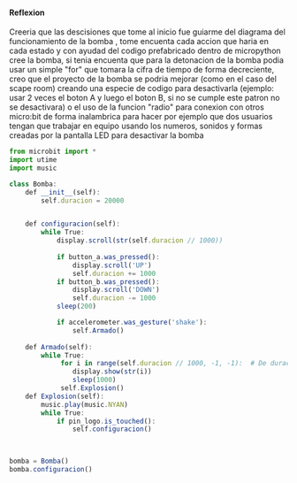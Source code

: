 
#### Reflexion
Creeria que las descisiones que tome al inicio fue guiarme del diagrama del funcionamiento de la bomba , tome encuenta cada accion que haria en cada estado y con ayudad del codigo prefabricado dentro de micropython cree la bomba, si tenia encuenta que para la detonacion de la bomba podia usar un simple "for" que tomara la cifra de tiempo de forma decreciente, creo que el proyecto de la bomba se podria mejorar (como en el caso del scape room) creando una especie de codigo para desactivarla (ejemplo: usar 2 veces el boton A y luego el boton B, si no se cumple este patron no se desactivara) o el uso de la funcion "radio" para conexion con otros micro:bit de forma inalambrica para hacer por ejemplo que dos usuarios tengan que trabajar en equipo usando los numeros, sonidos y formas creadas por la pantalla LED para desactivar la bomba  
``` js
from microbit import *
import utime
import music

class Bomba:
    def __init__(self):
        self.duracion = 20000  


    def configuracion(self):
        while True:  
            display.scroll(str(self.duracion // 1000))  
            
            if button_a.was_pressed():
                display.scroll('UP')
                self.duracion += 1000
            if button_b.was_pressed():
                display.scroll('DOWN')
                self.duracion -= 1000
            sleep(200)

            if accelerometer.was_gesture('shake'):
                self.Armado()
                
    def Armado(self):
        while True:
             for i in range(self.duracion // 1000, -1, -1):  # De duración a 0
                display.show(str(i))
                sleep(1000)
             self.Explosion()
    def Explosion(self):
        music.play(music.NYAN)
        while True:
            if pin_logo.is_touched():
                self.configuracion()


            
bomba = Bomba()
bomba.configuracion()
```    
